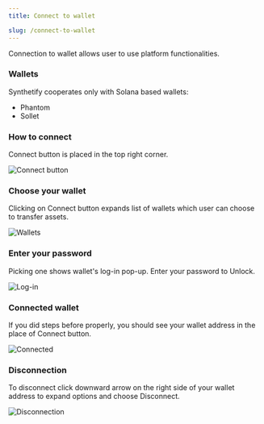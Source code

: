 ```yaml
---
title: Connect to wallet

slug: /connect-to-wallet
---
```


Connection to wallet allows user to use platform functionalities.

### Wallets

Synthetify cooperates only with Solana based wallets:

- Phantom
- Sollet

### How to connect

Connect button is placed in the top right corner.

![Connect button](https://i.imgur.com/SjJmfsn.png)

### Choose your wallet

Clicking on Connect button expands list of wallets which user can choose to transfer assets.

![Wallets](https://i.imgur.com/IXW08hb.png)

### Enter your password

Picking one shows wallet's log-in pop-up. Enter your password to Unlock.

![Log-in](https://i.imgur.com/FtBUKkN.png)

### Connected wallet

If you did steps before properly, you should see your wallet address in the place of Connect button.

![Connected](https://i.imgur.com/FRf3GLb.png)

### Disconnection

To disconnect click downward arrow on the right side of your wallet address to expand options and choose Disconnect.

![Disconnection](https://i.imgur.com/xsuup9L.png)
